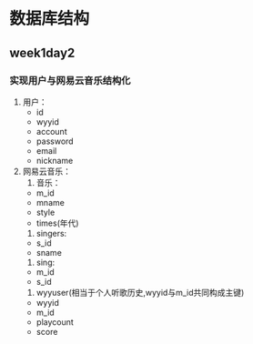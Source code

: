 # 数据库结构
## week1day2
### 实现用户与网易云音乐结构化
1. 用户：  
   * id
   * wyyid
   * account
   * password
   * email
   * nickname  
2. 网易云音乐：
   1. 音乐：  
   * m_id
   * mname
   * style
   * times(年代)
   1. singers:
   * s_id
   * sname
   1. sing:
   * m_id
   * s_id
   1. wyyuser(相当于个人听歌历史,wyyid与m_id共同构成主键)
   * wyyid
   * m_id
   * playcount
   * score